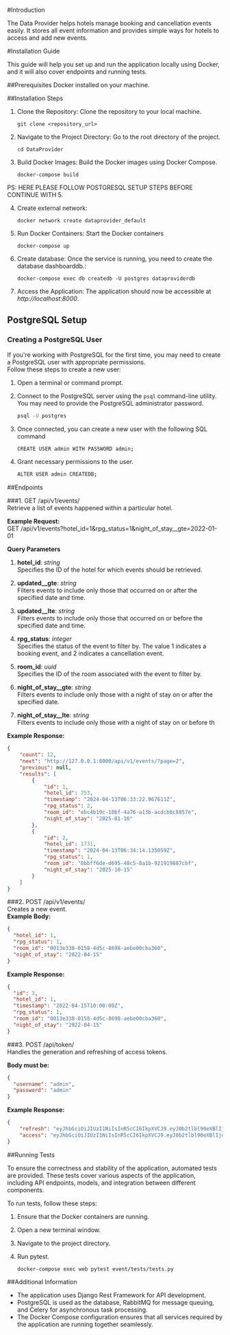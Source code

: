 #Introduction

The Data Provider helps hotels manage booking and cancellation events easily. It stores all event information and provides simple ways for hotels to access and add new events. 

#Installation Guide

This guide will help you set up and run the application locally using Docker, and it will also cover endpoints and running tests.

##Prerequisites
Docker installed on your machine.
 
##Installation Steps
1. Clone the Repository: Clone the repository to your local machine.

    ```shell
    git clone <repository_url>
    ```

2. Navigate to the Project Directory: Go to the root directory of the project.
   
   ```shell
   cd DataProvider
   ```

3. Build Docker Images: Build the Docker images using Docker Compose.
    
   ```shell
   docker-compose build
   ```
PS: HERE PLEASE FOLLOW POSTGRESQL SETUP STEPS BEFORE CONTINUE WITH 5.  

4. Create external network:
   
   ```shell
   docker network create dataprovider_default
   ```

5. Run Docker Containers: Start the Docker containers

   ```shell
   docker-compose up
   ```
   
6. Create database: Once the service is running, you need to create the database dashboarddb.:

   ```shell
   docker-compose exec db createdb -U postgres dataproviderdb
   ```

7. Access the Application: The application should now be accessible at _http://localhost:8000_.

## PostgreSQL Setup

### Creating a PostgreSQL User

If you're working with PostgreSQL for the first time, you may need to create a PostgreSQL user with appropriate permissions.   
Follow these steps to create a new user:

1. Open a terminal or command prompt.
2. Connect to the PostgreSQL server using the `psql` command-line utility. You may need to provide the PostgreSQL administrator password.

   ```bash
   psql -U postgres
   ```
3. Once connected, you can create a new user with the following SQL command

   ```bash
   CREATE USER admin WITH PASSWORD admin;
   ```

4. Grant necessary permissions to the user.

   ```bash
   ALTER USER admin CREATEDB;
   ```

##Endpoints

###1. GET /api/v1/events/  
Retrieve a list of events happened within a particular hotel.  
  
**Example Request:**  
GET /api/v1/events?hotel_id=1&rpg_status=1&night_of_stay__gte=2022-01-01

**Query Parameters**

1. **hotel_id**: _string_  
   Specifies the ID of the hotel for which events should be retrieved.

2. **updated__gte**: _string<date-time>_  
   Filters events to include only those that occurred on or after the specified date and time.

3. **updated__lte**: _string<date-time>_  
   Filters events to include only those that occurred on or before the specified date and time.

4. **rpg_status**: _integer_  
   Specifies the status of the event to filter by. The value 1 indicates a booking event, and 2 indicates a cancellation event.

5. **room_id**: _uuid_  
   Specifies the ID of the room associated with the event to filter by.

6. **night_of_stay__gte**: _string<date->_  
   Filters events to include only those with a night of stay on or after the specified date.

7. **night_of_stay__lte**: _string<date->_  
   Filters events to include only those with a night of stay on or before th


**Example Response:**
```json
{
    "count": 12,
    "next": "http://127.0.0.1:8000/api/v1/events/?page=2",
    "previous": null,
    "results": [
        {
            "id": 1,
            "hotel_id": 753,
            "timestamp": "2024-04-13T06:33:22.967611Z",
            "rpg_status": 2,
            "room_id": "ebc4b19c-10bf-4a76-a13b-acdcb8c8857e",
            "night_of_stay": "2025-01-16"
        },
        {
            "id": 2,
            "hotel_id": 1731,
            "timestamp": "2024-04-13T06:34:14.135059Z",
            "rpg_status": 1,
            "room_id": "0bbff6de-d695-48c5-8a1b-921919887cbf",
            "night_of_stay": "2025-10-15"
        }
    ]
}
```

###2. POST /api/v1/events/  
Creates a new event.  
**Example Body:**    
```json
{
  "hotel_id": 1,
  "rpg_status": 1,
  "room_id": "0013e338-0158-4d5c-8698-aebe00cba360",
  "night_of_stay": "2022-04-15"
}
```
**Example Response:**    
```json
{
  "id": 3,
  "hotel_id": 1,
  "timestamp": "2022-04-15T10:00:00Z",
  "rpg_status": 1,
  "room_id": "0013e338-0158-4d5c-8698-aebe00cba360",
  "night_of_stay": "2022-04-15"
}
```

###3. POST /api/token/  
Handles the generation and refreshing of access tokens.

**Body must be:**
```json
{
  "username": "admin",
  "password": "admin"
}
```

**Example Response:**    
```json
{
    "refresh": "eyJhbGciOiJIUzI1NiIsInR5cCI6IkpXVCJ9.eyJ0b2tlbl90eXBlIjoicmVmcmVzaCIsImV4cCI6MTcxMzE4Njg2MSwiaWF0IjoxNzEzMTAwNDYxLCJqdGkiOiJjODI3NzYyMDBkMzA0Njg0YWQ2NzZmNjY0MzQ1ZWQwMyIsInVzZXJfaWQiOjF9.gnFGZyHILf9lTjtljThKn3XujsbS_RfthRL-t2TeTiQ",
    "access": "eyJhbGciOiJIUzI1NiIsInR5cCI6IkpXVCJ9.eyJ0b2tlbl90eXBlIjoiYWNjZXNzIiwiZXhwIjoxNzEzMTAwNzYxLCJpYXQiOjE3MTMxMDA0NjEsImp0aSI6ImUwNzg3NDc4ODdlZTRlMGI4OTAwOTZmYjhmNWNmZmE1IiwidXNlcl9pZCI6MX0.KCukTQwz47jtu61YaWLZQ-N-czG-BvKFX_16KsONgNI"
}
```

##Running Tests  

To ensure the correctness and stability of the application, automated tests are provided. These tests cover various aspects of the application, including API endpoints, models, and integration between different components.  

To run tests, follow these steps:
1. Ensure that the Docker containers are running.
2. Open a new terminal window.
3. Navigate to the project directory.
4. Run pytest.

   ```shell
   docker-compose exec web pytest event/tests/tests.py
   ```

##Additional Information
- The application uses Django Rest Framework for API development.
- PostgreSQL is used as the database, RabbitMQ for message queuing, and Celery for asynchronous task processing.
- The Docker Compose configuration ensures that all services required by the application are running together seamlessly.
